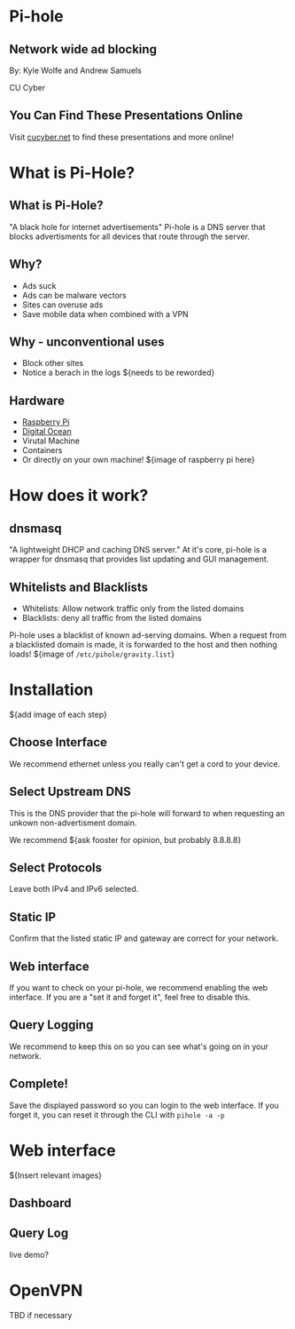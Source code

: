# Pi-hole
## Network wide ad blocking

By: Kyle Wolfe and Andrew Samuels

CU Cyber

## You Can Find These Presentations Online

Visit [cucyber.net](https://cucyber.net/) to find these presentations and more online!


# What is Pi-Hole?

## What is Pi-Hole?
"A black hole for internet advertisements"
Pi-hole is a DNS server that blocks advertisments for all devices that
route through the server.

## Why?
* Ads suck
* Ads can be malware vectors
* Sites can overuse ads
* Save mobile data when combined with a VPN

## Why - unconventional uses
* Block other sites
* Notice a berach in the logs
${needs to be reworded}

## Hardware
* [Raspberry Pi](https://www.raspberrypi.org/)
* [Digital Ocean](https://digitalocean.com)
* Virutal Machine
* Containers
* Or directly on your own machine!
${image of raspberry pi here}


# How does it work?

## dnsmasq

"A lightweight DHCP and caching DNS server."
At it's core, pi-hole is a wrapper for dnsmasq that provides list updating
and GUI management.

## Whitelists and Blacklists

* Whitelists: Allow network traffic only from the listed domains
* Blacklists: deny all traffic from the listed domains

Pi-hole uses a blacklist of known ad-serving domains.
When a request from a blacklisted domain is made, it is forwarded to the
host and then nothing loads!
${image of `/etc/pihole/gravity.list`}


# Installation
${add image of each step}

## Choose Interface
We recommend ethernet unless you really can't get a cord to your device.

## Select Upstream DNS

This is the DNS provider that the pi-hole will forward to when requesting
an unkown non-advertisment domain.

We recommend ${ask fooster for opinion, but probably 8.8.8.8}

## Select Protocols

Leave both IPv4 and IPv6 selected.

## Static IP

Confirm that the listed static IP and gateway are correct for your network.

## Web interface

If you want to check on your pi-hole, we recommend enabling the web
interface.
If you are a "set it and forget it", feel free to disable this.

## Query Logging

We recommend to keep this on so you can see what's going on in your
network.

## Complete!

Save the displayed password so you can login to the web interface. If you
forget it, you can reset it through the CLI with `pihole -a -p`



# Web interface
${Insert relevant images}

## Dashboard

## Query Log
live demo?



# OpenVPN
TBD if necessary
